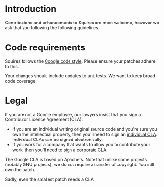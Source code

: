 # Introduction #

Contributions and enhancements to Squires are most welcome, however we ask that you following the following guidelines.

# Code requirements #

Squires follows the [Google code style](http://code.google.com/p/soc/wiki/PythonStyleGuide). Please ensure your patches adhere to this.

Your changes should include updates to unit tests. We want to keep broad code coverage.

# Legal #

If you are not a Google employee, our lawyers insist that you sign a Contributor Licence Agreement (CLA).

  * If you are an individual writing original source code and you're sure you own the intellectual property, then you'll need to sign an [individual CLA](http://code.google.com/legal/individual-cla-v1.0.html). Individual CLAs can be signed electronically.
  * If you work for a company that wants to allow you to contribute your work, then you'll need to sign a [corporate CLA](http://code.google.com/legal/corporate-cla-v1.0.html).

The Google CLA is based on Apache's. Note that unlike some projects (notably GNU projects), we do not require a transfer of copyright. You still own the patch.

Sadly, even the smallest patch needs a CLA.